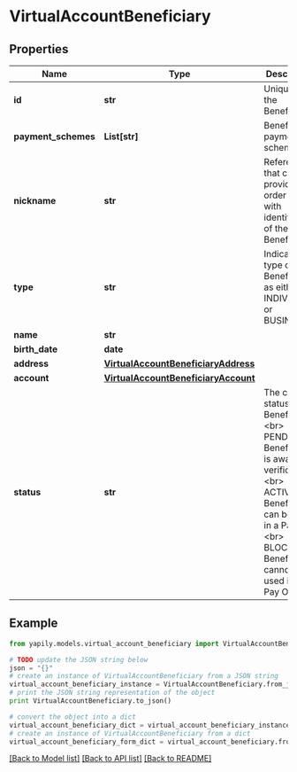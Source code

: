 # VirtualAccountBeneficiary



## Properties

Name | Type | Description | Notes
------------ | ------------- | ------------- | -------------
**id** | **str** | Unique id of the Beneficiary | [optional] 
**payment_schemes** | **List[str]** | Beneficiary payment schemes | [optional] 
**nickname** | **str** | Reference that can be provided in order to help with identification of the Beneficiary | [optional] 
**type** | **str** | Indicates the type of Beneficiary as either a INDIVIDUAL or BUSINESS | [optional] 
**name** | **str** |  | [optional] 
**birth_date** | **date** |  | [optional] 
**address** | [**VirtualAccountBeneficiaryAddress**](VirtualAccountBeneficiaryAddress.md) |  | [optional] 
**account** | [**VirtualAccountBeneficiaryAccount**](VirtualAccountBeneficiaryAccount.md) |  | [optional] 
**status** | **str** | The current status of the Beneficiary &lt;br&gt; PENDING - Beneficiary is awaiting verification &lt;br&gt; ACTIVE - Beneficiary can be used in a Pay Out &lt;br&gt; BLOCKED - Beneficiary cannot be used in a Pay Out | [optional] 

## Example

```python
from yapily.models.virtual_account_beneficiary import VirtualAccountBeneficiary

# TODO update the JSON string below
json = "{}"
# create an instance of VirtualAccountBeneficiary from a JSON string
virtual_account_beneficiary_instance = VirtualAccountBeneficiary.from_json(json)
# print the JSON string representation of the object
print VirtualAccountBeneficiary.to_json()

# convert the object into a dict
virtual_account_beneficiary_dict = virtual_account_beneficiary_instance.to_dict()
# create an instance of VirtualAccountBeneficiary from a dict
virtual_account_beneficiary_form_dict = virtual_account_beneficiary.from_dict(virtual_account_beneficiary_dict)
```
[[Back to Model list]](../README.md#documentation-for-models) [[Back to API list]](../README.md#documentation-for-api-endpoints) [[Back to README]](../README.md)



